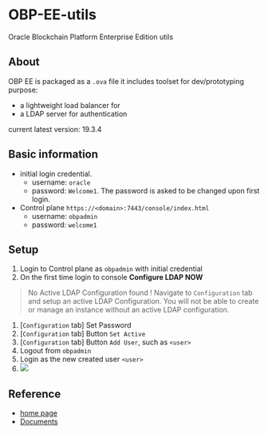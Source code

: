# OBP-EE-utils
Oracle Blockchain Platform Enterprise Edition utils

## About
OBP EE is packaged as a `.ova` file
it includes toolset for dev/prototyping purpose:
- a lightweight load balancer for 
- a LDAP server for authentication

current latest version: 19.3.4
## Basic information
- initial login credential. 
  - username: `oracle`
  - password: `Welcome1`. The password is asked to be changed upon first login. 
- Control plane `https://<domain>:7443/console/index.html`
  - username: `obpadmin`
  - password: `welcome1`

## Setup
1. Login to Control plane as `obpadmin` with initial credential
1. On the first time login to console
  **Configure LDAP NOW**

  > No Active LDAP Configuration found ! Navigate to `Configuration` tab and setup an active LDAP Configuration.
  You will not be able to create or manage an instance without an active LDAP configuration.
1. [`Configuration` tab] Set Password
1. [`Configuration` tab] Button `Set Active`
1. [`Configuration` tab] Button `Add User`, such as `<user>`
1. Logout from `obpadmin`
1. Login as the new created user `<user>`
1. ![](CreateInstance.png)


## Reference
- [home page](https://www.oracle.com/blockchain/blockchain-platform-enterprise-edition)
- [Documents](https://docs.oracle.com/en/database/other-databases/blockchain-enterprise/19.3/administer/service-administrators-roadmap-oracle-blockchain-platform.html)
